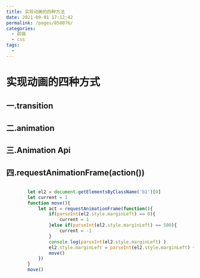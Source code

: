 ```yaml
---
title: 实现动画的四种方法
date: 2021-09-01 17:12:42
permalink: /pages/858076/
categories:
  - 前端
  - css
tags:
  - 
---
```

# 实现动画的四种方式
## 一.transition
## 二.animation
## 三.Animation Api
## 四.requestAnimationFrame(action())
```js

        let el2 = document.getElementsByClassName('b1')[0]
        let current = 1
        function move(){
            let act = requestAnimationFrame(function(){
                if(parseInt(el2.style.marginLeft) == 0){
                    current = 1
                }else if(parseInt(el2.style.marginLeft) == 500){
                    current = -1
                }
                console.log(parseInt(el2.style.marginLeft) )
                el2.style.marginLeft = parseInt(el2.style.marginLeft) + current*1 + 'px'
                move()
            })
        }
        move()
```